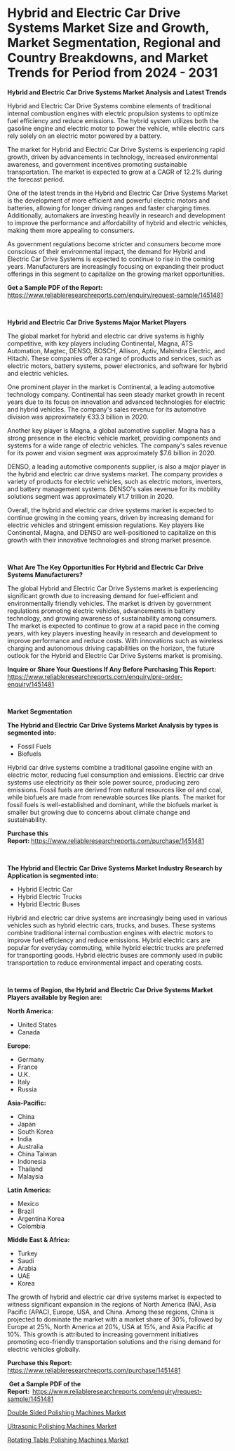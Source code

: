 <p><h1>Hybrid and Electric Car Drive Systems Market Size and Growth, Market Segmentation, Regional and Country Breakdowns, and Market Trends for Period from 2024 -  2031</h1></p><p><strong>Hybrid and Electric Car Drive Systems Market Analysis and Latest Trends</strong></p>
<p><p>Hybrid and Electric Car Drive Systems combine elements of traditional internal combustion engines with electric propulsion systems to optimize fuel efficiency and reduce emissions. The hybrid system utilizes both the gasoline engine and electric motor to power the vehicle, while electric cars rely solely on an electric motor powered by a battery.</p><p>The market for Hybrid and Electric Car Drive Systems is experiencing rapid growth, driven by advancements in technology, increased environmental awareness, and government incentives promoting sustainable transportation. The market is expected to grow at a CAGR of 12.2% during the forecast period.</p><p>One of the latest trends in the Hybrid and Electric Car Drive Systems Market is the development of more efficient and powerful electric motors and batteries, allowing for longer driving ranges and faster charging times. Additionally, automakers are investing heavily in research and development to improve the performance and affordability of hybrid and electric vehicles, making them more appealing to consumers.</p><p>As government regulations become stricter and consumers become more conscious of their environmental impact, the demand for Hybrid and Electric Car Drive Systems is expected to continue to rise in the coming years. Manufacturers are increasingly focusing on expanding their product offerings in this segment to capitalize on the growing market opportunities.</p></p>
<p><strong>Get a Sample PDF of the Report:&nbsp;</strong> <a href="https://www.reliableresearchreports.com/enquiry/request-sample/1451481">https://www.reliableresearchreports.com/enquiry/request-sample/1451481</a></p>
<p>&nbsp;</p>
<p><strong>Hybrid and Electric Car Drive Systems Major Market Players</strong></p>
<p><p>The global market for hybrid and electric car drive systems is highly competitive, with key players including Continental, Magna, ATS Automation, Magtec, DENSO, BOSCH, Allison, Aptiv, Mahindra Electric, and Hitachi. These companies offer a range of products and services, such as electric motors, battery systems, power electronics, and software for hybrid and electric vehicles. </p><p>One prominent player in the market is Continental, a leading automotive technology company. Continental has seen steady market growth in recent years due to its focus on innovation and advanced technologies for electric and hybrid vehicles. The company's sales revenue for its automotive division was approximately €33.3 billion in 2020.</p><p>Another key player is Magna, a global automotive supplier. Magna has a strong presence in the electric vehicle market, providing components and systems for a wide range of electric vehicles. The company's sales revenue for its power and vision segment was approximately $7.6 billion in 2020.</p><p>DENSO, a leading automotive components supplier, is also a major player in the hybrid and electric car drive systems market. The company provides a variety of products for electric vehicles, such as electric motors, inverters, and battery management systems. DENSO's sales revenue for its mobility solutions segment was approximately ¥1.7 trillion in 2020.</p><p>Overall, the hybrid and electric car drive systems market is expected to continue growing in the coming years, driven by increasing demand for electric vehicles and stringent emission regulations. Key players like Continental, Magna, and DENSO are well-positioned to capitalize on this growth with their innovative technologies and strong market presence.</p></p>
<p>&nbsp;</p>
<p><strong>What Are The Key Opportunities For Hybrid and Electric Car Drive Systems Manufacturers?</strong></p>
<p><p>The global Hybrid and Electric Car Drive Systems market is experiencing significant growth due to increasing demand for fuel-efficient and environmentally friendly vehicles. The market is driven by government regulations promoting electric vehicles, advancements in battery technology, and growing awareness of sustainability among consumers. The market is expected to continue to grow at a rapid pace in the coming years, with key players investing heavily in research and development to improve performance and reduce costs. With innovations such as wireless charging and autonomous driving capabilities on the horizon, the future outlook for the Hybrid and Electric Car Drive Systems market is promising.</p></p>
<p><strong>Inquire or Share Your Questions If Any Before Purchasing This Report:</strong> <a href="https://www.reliableresearchreports.com/enquiry/pre-order-enquiry/1451481">https://www.reliableresearchreports.com/enquiry/pre-order-enquiry/1451481</a></p>
<p>&nbsp;</p>
<p><strong>Market Segmentation</strong></p>
<p><strong>The Hybrid and Electric Car Drive Systems Market Analysis by types is segmented into:</strong></p>
<p><ul><li>Fossil Fuels</li><li>Biofuels</li></ul></p>
<p><p>Hybrid car drive systems combine a traditional gasoline engine with an electric motor, reducing fuel consumption and emissions. Electric car drive systems use electricity as their sole power source, producing zero emissions. Fossil fuels are derived from natural resources like oil and coal, while biofuels are made from renewable sources like plants. The market for fossil fuels is well-established and dominant, while the biofuels market is smaller but growing due to concerns about climate change and sustainability.</p></p>
<p><strong>Purchase this Report:&nbsp;</strong><a href="https://www.reliableresearchreports.com/purchase/1451481">https://www.reliableresearchreports.com/purchase/1451481</a></p>
<p>&nbsp;</p>
<p><strong>The Hybrid and Electric Car Drive Systems Market Industry Research by Application is segmented into:</strong></p>
<p><ul><li>Hybrid Electric Car</li><li>Hybrid Electric Trucks</li><li>Hybrid Electric Buses</li></ul></p>
<p><p>Hybrid and electric car drive systems are increasingly being used in various vehicles such as hybrid electric cars, trucks, and buses. These systems combine traditional internal combustion engines with electric motors to improve fuel efficiency and reduce emissions. Hybrid electric cars are popular for everyday commuting, while hybrid electric trucks are preferred for transporting goods. Hybrid electric buses are commonly used in public transportation to reduce environmental impact and operating costs.</p></p>
<p>&nbsp;</p>
<p><strong>In terms of Region, the Hybrid and Electric Car Drive Systems Market Players available by Region are:</strong></p>
<p>
    <p> <strong> North America: </strong>
        <ul>
            <li>United States</li>
            <li>Canada</li>
        </ul>
        </p> 
    <p> <strong> Europe: </strong>
        <ul>
            <li>Germany</li>
            <li>France</li>
            <li>U.K.</li>
            <li>Italy</li>
            <li>Russia</li>
        </ul>
        </p> 
    <p> <strong> Asia-Pacific: </strong>
        <ul>
            <li>China</li>
            <li>Japan</li>
            <li>South Korea</li>
            <li>India</li>
            <li>Australia</li>
            <li>China Taiwan</li>
            <li>Indonesia</li>
            <li>Thailand</li>
            <li>Malaysia</li>
        </ul>
        </p> 
    <p> <strong> Latin America: </strong>
        <ul>
            <li>Mexico</li>
            <li>Brazil</li>
            <li>Argentina Korea</li>
            <li>Colombia</li>
        </ul>
        </p> 
    <p> <strong> Middle East & Africa: </strong>
        <ul>
            <li>Turkey</li>
            <li>Saudi</li>
            <li>Arabia</li>
            <li>UAE</li>
            <li>Korea</li>
        </ul>
    </p>
    </p>
<p><p>The growth of hybrid and electric car drive systems market is expected to witness significant expansion in the regions of North America (NA), Asia Pacific (APAC), Europe, USA, and China. Among these regions, China is projected to dominate the market with a market share of 30%, followed by Europe at 25%, North America at 20%, USA at 15%, and Asia Pacific at 10%. This growth is attributed to increasing government initiatives promoting eco-friendly transportation solutions and the rising demand for electric vehicles globally.</p></p>
<p><strong>Purchase this Report: </strong><a href="https://www.reliableresearchreports.com/purchase/1451481">https://www.reliableresearchreports.com/purchase/1451481</a></p>
<p>&nbsp;<strong>Get a Sample PDF of the Report:&nbsp;&nbsp;</strong><a href="https://www.reliableresearchreports.com/enquiry/request-sample/1451481">https://www.reliableresearchreports.com/enquiry/request-sample/1451481</a></p>
<p><strong></strong></p>
<p><p><a href="https://view.publitas.com/reportprime-1/double-sided-polishing-machines-market-size-growing-and-forecasted-for-period-from-2023-2030-and-provides-complete-market-analysis-of-this-market/">Double Sided Polishing Machines Market</a></p><p><a href="https://view.publitas.com/reportprime-1/ultrasonic-polishing-machines-market-insights-market-players-and-forecast-till-2030/">Ultrasonic Polishing Machines Market</a></p><p><a href="https://view.publitas.com/reportprime-1/rotating-table-polishing-machines-market-provides-a-comprehensive-analysis-including-a-macro-overview-of-the-market-as-well-as-micro-details-such-as-market-size-and-competitive-landscape/">Rotating Table Polishing Machines Market</a></p></p>